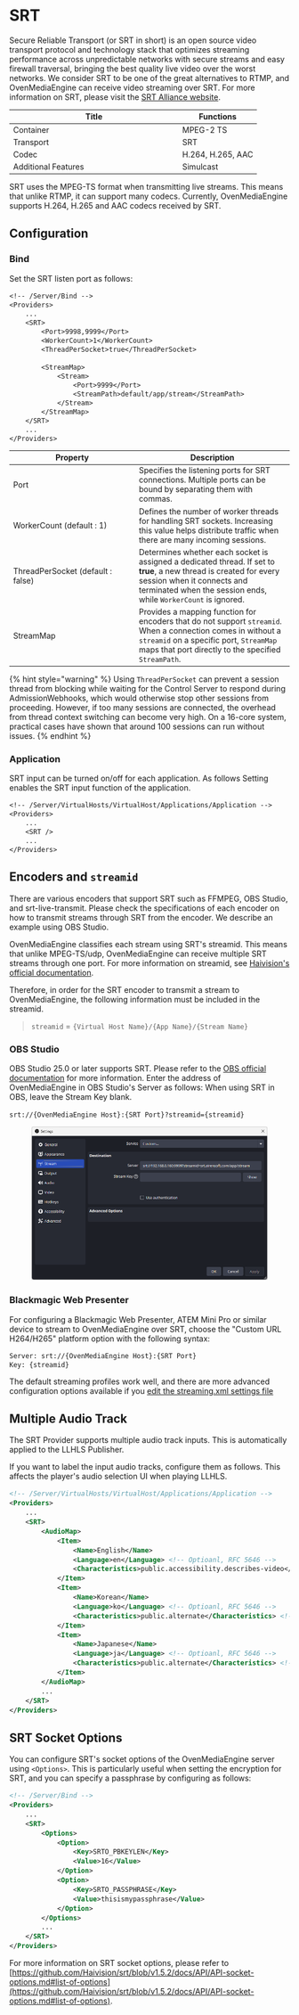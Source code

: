 # SRT

Secure Reliable Transport (or SRT in short) is an open source video transport protocol and technology stack that optimizes streaming performance across unpredictable networks with secure streams and easy firewall traversal, bringing the best quality live video over the worst networks. We consider SRT to be one of the great alternatives to RTMP, and OvenMediaEngine can receive video streaming over SRT. For more information on SRT, please visit the [SRT Alliance website](https://www.srtalliance.org).

<table><thead><tr><th width="290">Title</th><th>Functions</th></tr></thead><tbody><tr><td>Container</td><td>MPEG-2 TS</td></tr><tr><td>Transport</td><td>SRT</td></tr><tr><td>Codec</td><td>H.264, H.265, AAC</td></tr><tr><td>Additional Features</td><td>Simulcast</td></tr></tbody></table>

SRT uses the MPEG-TS format when transmitting live streams. This means that unlike RTMP, it can support many codecs. Currently, OvenMediaEngine supports H.264, H.265 and AAC codecs received by SRT.

## Configuration

### Bind

Set the SRT listen port as follows:

```markup
<!-- /Server/Bind -->
<Providers>
    ...
    <SRT>
        <Port>9998,9999</Port>
        <WorkerCount>1</WorkerCount>
        <ThreadPerSocket>true</ThreadPerSocket>
        
        <StreamMap>
            <Stream>
                <Port>9999</Port>
                <StreamPath>default/app/stream</StreamPath>
            </Stream>
        </StreamMap>
    </SRT>
    ...
</Providers>
```

<table><thead><tr><th width="212">Property</th><th>Description</th></tr></thead><tbody><tr><td>Port</td><td>Specifies the listening ports for SRT connections. Multiple ports can be bound by separating them with commas.</td></tr><tr><td>WorkerCount (default : 1)</td><td>Defines the number of worker threads for handling SRT sockets. Increasing this value helps distribute traffic when there are many incoming sessions.</td></tr><tr><td>ThreadPerSocket (default : false)</td><td>Determines whether each socket is assigned a dedicated thread. If set to <strong>true</strong>, a new thread is created for every session when it connects and terminated when the session ends, while <code>WorkerCount</code> is ignored.</td></tr><tr><td>StreamMap</td><td>Provides a mapping function for encoders that do not support <code>streamid</code>. When a connection comes in without a <code>streamid</code> on a specific port, <code>StreamMap</code> maps that port directly to the specified <code>StreamPath</code>.</td></tr></tbody></table>

{% hint style="warning" %}
Using `ThreadPerSocket` can prevent a session thread from blocking while waiting for the Control Server to respond during AdmissionWebhooks, which would otherwise stop other sessions from proceeding. However, if too many sessions are connected, the overhead from thread context switching can become very high. On a 16-core system, practical cases have shown that around 100 sessions can run without issues.
{% endhint %}

### Application

SRT input can be turned on/off for each application. As follows Setting enables the SRT input function of the application.

```markup
<!-- /Server/VirtualHosts/VirtualHost/Applications/Application -->
<Providers>
    ...
    <SRT />
    ...
</Providers>
```

## Encoders and `streamid`

There are various encoders that support SRT such as FFMPEG, OBS Studio, and srt-live-transmit. Please check the specifications of each encoder on how to transmit streams through SRT from the encoder. We describe an example using OBS Studio.

OvenMediaEngine classifies each stream using SRT's streamid. This means that unlike MPEG-TS/udp, OvenMediaEngine can receive multiple SRT streams through one port. For more information on streamid, see [Haivision's official documentation](https://github.com/Haivision/srt/blob/master/docs/features/access-control.md).

Therefore, in order for the SRT encoder to transmit a stream to OvenMediaEngine, the following information must be included in the streamid.

> `streamid` = `{Virtual Host Name}/{App Name}/{Stream Name}`

### OBS Studio

OBS Studio 25.0 or later supports SRT. Please refer to the [OBS official documentation](https://obsproject.com/wiki/Streaming-With-SRT-Protocol) for more information. Enter the address of OvenMediaEngine in OBS Studio's Server as follows: When using SRT in OBS, leave the Stream Key blank.

`srt://{OvenMediaEngine Host}:{SRT Port}?streamid={streamid}`

<figure><img src="../.gitbook/assets/image (6).png" alt=""><figcaption></figcaption></figure>

### Blackmagic Web Presenter

For configuring a Blackmagic Web Presenter, ATEM Mini Pro or similar device to stream to OvenMediaEngine over SRT, choose the "Custom URL H264/H265" platform option with the following syntax:

```
Server: srt://{OvenMediaEngine Host}:{SRT Port}
Key: {streamid}
```

The default streaming profiles work well, and there are more advanced configuration options available if you [edit the streaming.xml settings file](https://airensoft.gitbook.io/ovenmediaengine/v/0.16.4/live-source/srt-beta#blackmagic-web-presenter)

## Multiple Audio Track

The SRT Provider supports multiple audio track inputs. This is automatically applied to the LLHLS Publisher.

If you want to label the input audio tracks, configure them as follows. This affects the player's audio selection UI when playing LLHLS.

```xml
<!-- /Server/VirtualHosts/VirtualHost/Applications/Application -->
<Providers>
    ...
    <SRT>
        <AudioMap>
            <Item>
                <Name>English</Name> 
                <Language>en</Language> <!-- Optioanl, RFC 5646 -->
                <Characteristics>public.accessibility.describes-video</Characteristics> <!-- Optional -->
            </Item>
            <Item>
                <Name>Korean</Name>
                <Language>ko</Language> <!-- Optioanl, RFC 5646 -->
                <Characteristics>public.alternate</Characteristics> <!-- Optional -->
            </Item>
            <Item>
                <Name>Japanese</Name>
                <Language>ja</Language> <!-- Optioanl, RFC 5646 -->
                <Characteristics>public.alternate</Characteristics> <!-- Optional -->
            </Item>
        </AudioMap>
        ...
    </SRT>
</Providers>
```

## SRT Socket Options

You can configure SRT's socket options of the OvenMediaEngine server using `<Options>`. This is particularly useful when setting the encryption for SRT, and you can specify a passphrase by configuring as follows:

```xml
<!-- /Server/Bind -->
<Providers>
    ...
    <SRT>
        <Options>
            <Option>
                <Key>SRTO_PBKEYLEN</Key>
                <Value>16</Value>
            </Option>
            <Option>
                <Key>SRTO_PASSPHRASE</Key>
                <Value>thisismypassphrase</Value>
            </Option>
        </Options>
        ...
    </SRT>
</Providers>
```

For more information on SRT socket options, please refer to [https://github.com/Haivision/srt/blob/v1.5.2/docs/API/API-socket-options.md#list-of-options](https://github.com/Haivision/srt/blob/v1.5.2/docs/API/API-socket-options.md#list-of-options).
